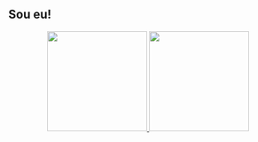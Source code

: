 ## Sou eu!
<div align="center">
  <a href="https://github.com/RichardRSA">
  <img height="180em" src="https://github-readme-stats.vercel.app/api?username=RichardRSA&show_icons=true&theme=dracula&include_all_commits=true&count_private=true"/>
  <img height="180em" src="https://github-readme-stats.vercel.app/api/top-langs/?username=RichardRSA&layout=compact&langs_count=7&theme=dracula"/>
</div>
